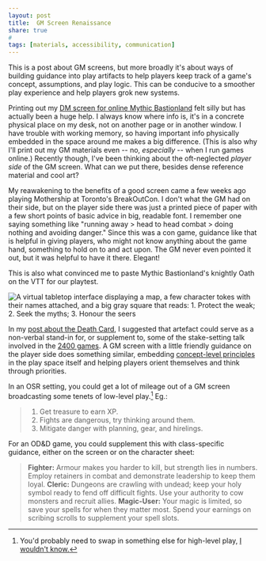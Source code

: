 ```yaml
---
layout: post
title:  GM Screen Renaissance
share: true
#
tags: [materials, accessibility, communication]
---
```

This is a post about GM screens, but more broadly it's about ways of building guidance into play artifacts to help players keep track of a game's concept, assumptions, and play logic. This can be conducive to a smoother play experience and help players grok new systems.

Printing out my [DM screen for online Mythic Bastionland](https://docs.google.com/presentation/d/1P-zBgjs60CXrBNr_nb0xPyQgiwsEYI8WVjLvFy-pnpE/edit?usp=sharing) felt silly but has actually been a huge help. I always know where info is, it's in a concrete physical place on my desk, not on another page or in another window. I have trouble with working memory, so having important info physically embedded in the space around me makes a big difference. (This is also why I'll print out my GM materials even -- no, *especially* -- when I run games online.) Recently though, I've been thinking about the oft-neglected _player side_ of the GM screen. What can we put there, besides dense reference material and cool art?

My reawakening to the benefits of a good screen came a few weeks ago playing Mothership at Toronto's BreakOutCon. I don't what the GM had on their side, but on the player side there was just a printed piece of paper with a few short points of basic advice in big, readable font. I remember one saying something like "running away > head to head combat > doing nothing and avoiding danger." Since this was a con game, guidance like that is helpful in giving players, who might not know anything about the game hand, something to hold on to and act upon. The GM never even pointed it out, but it was helpful to have it there. Elegant!

This is also what convinced me to paste Mythic Bastionland's knightly Oath on the VTT for our playtest.

![A virtual tabletop interface displaying a map, a few character tokes with their names attached, and a big gray square that reads: 1. Protect the weak; 2. Seek the myths; 3. Honour the seers](https://todistantlands.github.io/img/primevalscrn.png)

In my [post about the Death Card](/2022/06/18/death-on-table.html), I suggested that artefact could serve as a non-verbal stand-in for, or supplement to, some of the stake-setting talk involved in the [2400 games](https://jasontocci.itch.io/2400). A GM screen with a little friendly guidance on the player side does something similar, embedding [concept-level principles](https://www.gauntlet-rpg.com/blog/sharing-the-cognitive-load) in the play space itself and helping players orient themselves and think through priorities.

In an OSR setting, you could get a lot of mileage out of a GM screen broadcasting some tenets of low-level play.[^1] Eg.:

> 1. Get treasure to earn XP.
> 2. Fights are dangerous, try thinking around them.
> 3. Mitigate danger with planning, gear, and hirelings.

For an OD&D game, you could supplement this with class-specific guidance, either on the screen or on the character sheet:

> **Fighter:** Armour makes you harder to kill, but strength lies in numbers. Employ retainers in combat and demonstrate leadership to keep them loyal.
> **Cleric:** Dungeons are crawling with undead; keep your holy symbol ready to fend off difficult fights. Use your authority to cow monsters and recruit allies.
> **Magic-User:** Your magic is limited, so save your spells for when they matter most. Spend your earnings on scribing scrolls to supplement your spell slots.


[^1]: You'd probably need to swap in something else for high-level play, [I wouldn't know.](https://todistantlands.github.io/2022/06/17/starting-campaign-higher-levels.html)